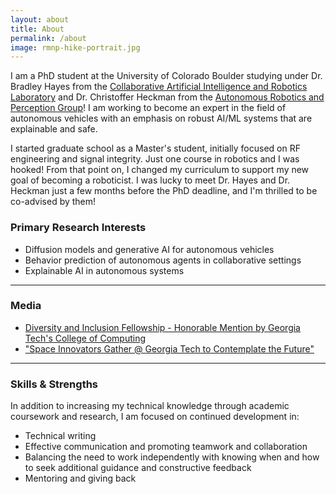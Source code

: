 ```yaml
---
layout: about
title: About
permalink: /about
image: rmnp-hike-portrait.jpg
---
```


I am a PhD student at the University of Colorado Boulder studying under Dr. Bradley Hayes from the [Collaborative Artificial Intelligence and Robotics Laboratory](https://www.cairo-lab.com/) and Dr. Christoffer Heckman from the [Autonomous Robotics and Perception Group](https://arpg.github.io/)! I am working to become an expert in the field of autonomous vehicles with an emphasis on robust AI/ML systems that are explainable and safe.

I started graduate school as a Master's student, initially focused on RF engineering and signal integrity. Just one course in robotics and I was hooked! From that point on, I changed my curriculum to support my new goal of becoming a roboticist. I was lucky to meet Dr. Hayes and Dr. Heckman just a few months before the PhD deadline, and I'm thrilled to be co-advised by them!

### Primary Research Interests
* Diffusion models and generative AI for autonomous vehicles
* Behavior prediction of autonomous agents in collaborative settings
* Explainable AI in autonomous systems

---

### Media
* [Diversity and Inclusion Fellowship - Honorable Mention by Georgia Tech's College of Computing](https://www.cc.gatech.edu/news/shana-white-named-georgia-tech-diversity-and-inclusion-fellow-class-2019)
* ["Space Innovators Gather @ Georgia Tech to Contemplate the Future"](https://ae.gatech.edu/news/2018/11/space-innovators-gather-georgia-tech-contemplate-future)

---

### Skills & Strengths
In addition to increasing my technical knowledge through academic coursework and research, I am focused on continued development in:
* Technical writing
* Effective communication and promoting teamwork and collaboration
* Balancing the need to work independently with knowing when and how to seek additional guidance and constructive feedback
* Mentoring and giving back
